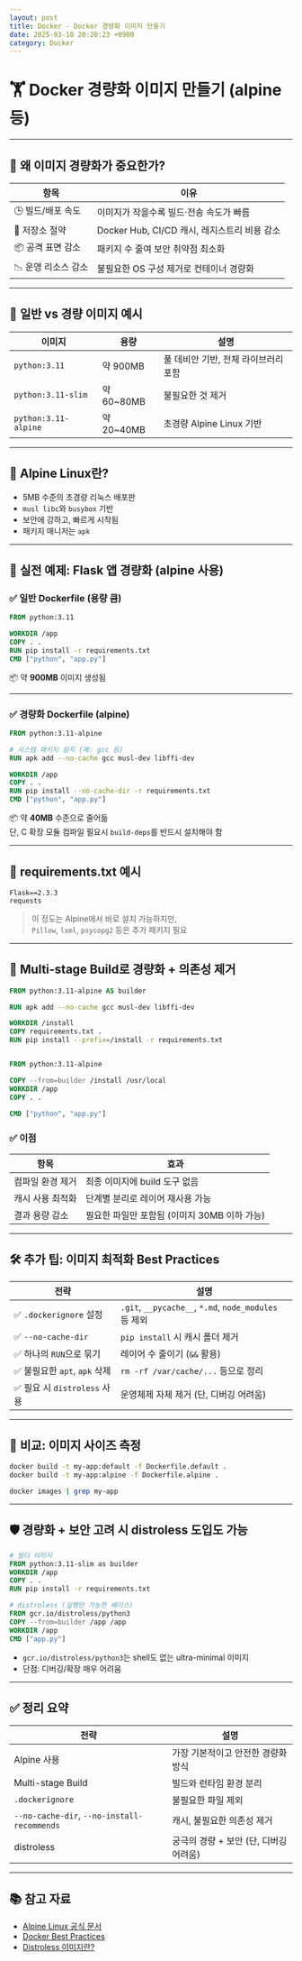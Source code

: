 ```yaml
---
layout: post
title: Docker - Docker 경량화 이미지 만들기
date: 2025-03-10 20:20:23 +0900
category: Docker
---
```

# 🏋️ Docker 경량화 이미지 만들기 (alpine 등)

---

## 📌 왜 이미지 경량화가 중요한가?

| 항목 | 이유 |
|------|------|
| 🕒 빌드/배포 속도 | 이미지가 작을수록 빌드·전송 속도가 빠름 |
| 💾 저장소 절약 | Docker Hub, CI/CD 캐시, 레지스트리 비용 감소 |
| 📦 공격 표면 감소 | 패키지 수 줄여 보안 취약점 최소화 |
| 📉 운영 리소스 감소 | 불필요한 OS 구성 제거로 컨테이너 경량화 |

---

## 🧱 일반 vs 경량 이미지 예시

| 이미지 | 용량 | 설명 |
|--------|------|------|
| `python:3.11` | 약 900MB | 풀 데비안 기반, 전체 라이브러리 포함 |
| `python:3.11-slim` | 약 60~80MB | 불필요한 것 제거 |
| `python:3.11-alpine` | 약 20~40MB | 초경량 Alpine Linux 기반 |

---

## 🐧 Alpine Linux란?

- 5MB 수준의 초경량 리눅스 배포판
- `musl libc`와 `busybox` 기반
- 보안에 강하고, 빠르게 시작됨
- 패키지 매니저는 `apk`

---

## 🧪 실전 예제: Flask 앱 경량화 (alpine 사용)

### ✅ 일반 Dockerfile (용량 큼)

```dockerfile
FROM python:3.11

WORKDIR /app
COPY . .
RUN pip install -r requirements.txt
CMD ["python", "app.py"]
```

📦 약 **900MB** 이미지 생성됨

---

### ✅ 경량화 Dockerfile (alpine)

```dockerfile
FROM python:3.11-alpine

# 시스템 패키지 설치 (예: gcc 등)
RUN apk add --no-cache gcc musl-dev libffi-dev

WORKDIR /app
COPY . .
RUN pip install --no-cache-dir -r requirements.txt
CMD ["python", "app.py"]
```

📦 약 **40MB** 수준으로 줄어듦  
단, C 확장 모듈 컴파일 필요시 `build-deps`를 반드시 설치해야 함

---

## 📁 requirements.txt 예시

```
Flask==2.3.3
requests
```

> 이 정도는 Alpine에서 바로 설치 가능하지만,  
> `Pillow`, `lxml`, `psycopg2` 등은 추가 패키지 필요

---

## 🧰 Multi-stage Build로 경량화 + 의존성 제거

```dockerfile
FROM python:3.11-alpine AS builder

RUN apk add --no-cache gcc musl-dev libffi-dev

WORKDIR /install
COPY requirements.txt .
RUN pip install --prefix=/install -r requirements.txt


FROM python:3.11-alpine

COPY --from=builder /install /usr/local
WORKDIR /app
COPY . .

CMD ["python", "app.py"]
```

### ✅ 이점

| 항목 | 효과 |
|------|------|
| 컴파일 환경 제거 | 최종 이미지에 build 도구 없음 |
| 캐시 사용 최적화 | 단계별 분리로 레이어 재사용 가능 |
| 결과 용량 감소 | 필요한 파일만 포함됨 (이미지 30MB 이하 가능) |

---

## 🛠️ 추가 팁: 이미지 최적화 Best Practices

| 전략 | 설명 |
|------|------|
| ✅ `.dockerignore` 설정 | `.git`, `__pycache__`, `*.md`, `node_modules` 등 제외 |
| ✅ `--no-cache-dir` | `pip install` 시 캐시 폴더 제거 |
| ✅ 하나의 `RUN`으로 묶기 | 레이어 수 줄이기 (`&&` 활용) |
| ✅ 불필요한 `apt`, `apk` 삭제 | `rm -rf /var/cache/...` 등으로 정리 |
| ✅ 필요 시 `distroless` 사용 | 운영체제 자체 제거 (단, 디버깅 어려움) |

---

## 🧪 비교: 이미지 사이즈 측정

```bash
docker build -t my-app:default -f Dockerfile.default .
docker build -t my-app:alpine -f Dockerfile.alpine .

docker images | grep my-app
```

---

## 🛡️ 경량화 + 보안 고려 시 distroless 도입도 가능

```dockerfile
# 빌더 이미지
FROM python:3.11-slim as builder
WORKDIR /app
COPY . .
RUN pip install -r requirements.txt

# distroless (실행만 가능한 베이스)
FROM gcr.io/distroless/python3
COPY --from=builder /app /app
WORKDIR /app
CMD ["app.py"]
```

- `gcr.io/distroless/python3`는 shell도 없는 ultra-minimal 이미지
- 단점: 디버깅/확장 매우 어려움

---

## ✅ 정리 요약

| 전략 | 설명 |
|------|------|
| Alpine 사용 | 가장 기본적이고 안전한 경량화 방식 |
| Multi-stage Build | 빌드와 런타임 환경 분리 |
| `.dockerignore` | 불필요한 파일 제외 |
| `--no-cache-dir`, `--no-install-recommends` | 캐시, 불필요한 의존성 제거 |
| distroless | 궁극의 경량 + 보안 (단, 디버깅 어려움) |

---

## 📚 참고 자료

- [Alpine Linux 공식 문서](https://alpinelinux.org/)
- [Docker Best Practices](https://docs.docker.com/develop/develop-images/dockerfile_best-practices/)
- [Distroless 이미지란?](https://github.com/GoogleContainerTools/distroless)
